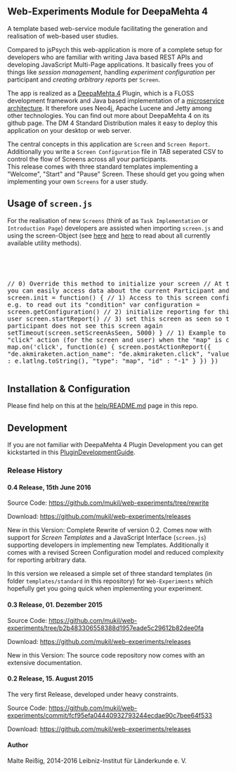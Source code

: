 
## Web-Experiments Module for DeepaMehta 4

A template based web-service module facilitating the generation and realisation of web-based user studies.

Compared to jsPsych this web-application is more of a complete setup for developers who are familiar with writing Java based REST APIs and developing JavaScript Multi-Page applications. It basically frees you of things like _session management_, handling _experiment configuration_ per participant and _creating arbitrary reports_ per `Screen`.

The app is realized as a [DeepaMehta 4](http://www.github.com/jri/deepamehta) Plugin, which is a FLOSS development framework and Java based implementation of a [microservice architecture](http://martinfowler.com/articles/microservices.html). It therefore uses Neo4j, Apache Lucene and Jetty among other technologies. You can find out more about DeepaMehta 4 on its github page. The DM 4 Standard Distribution males it easy to deploy this application on your desktop or web server.

The central concepts in this application are `Screen` and `Screen Report`.<br/>
Additionally you write a `Screen Configuration` file in TAB seperated CSV to control the flow of Screens across all your participants.<br/>
This release comes with three standard templates implementing a "Welcome", "Start" and "Pause" Screen. These should get you going when implementing your own `Screens` for a user study.

## Usage of `screen.js`

For the realisation of new `Screens` (think of as `Task Implementation` or `Introduction Page`) developers are assisted when importing `screen.js` and using the screen-Object (see [here](help/README.md) and [here](src/main/resources/web/script/screen.js) to read about all currently available utility methods).

<pre>
<!-- Import the Screen-Interface into your HTML Template -->
<script src="/de.akmiraketen.web-experiments/script/screen.js"></script>
// 0) Override this method to initialize your screen
// At this point you can easily access data about the current Participant and Screen
screen.init = function() {
    // 1) Access to this screen configuration, e.g. to read out its "condition"
    var configuration = screen.getConfiguration()
    // 2) initialize reporting for this screen and user
    screen.startReport()
    // 3) set this screen as seen so the participant does not see this screen again
    setTimeout(screen.setScreenAsSeen, 5000)
}
// 1) Example to report a "click" action (for the screen and user) when the "map" is clicked
map.on('click', function(e) {
    screen.postActionReport({
        "de.akmiraketen.action_name": "de.akmiraketen.click",
        "value": {
            "name" : e.latlng.toString(),
            "type": "map",
            "id" : "-1"
        }
    })
})
</pre>

## Installation & Configuration

Please find help on this at the [help/README.md](https://github.com/mukil/web-experiments/tree/master/help) page in this repo.

## Development

If you are not familiar with DeepaMehta 4 Plugin Development you can get kickstarted in this [PluginDevelopmentGuide](https://trac.deepamehta.de/wiki/PluginDevelopmentGuide).

### Release History

#### 0.4 Release, 15th June 2016

Source Code:
https://github.com/mukil/web-experiments/tree/rewrite

Download:
https://github.com/mukil/web-experiments/releases

New in this Version:
Complete Rewrite of version 0.2. Comes now with support for _Screen Templates_ and a JavaScript Interface (`screen.js`) supporting developers in implementing new Templates. Additionally it comes with a revised Screen Configuration model and reduced complexity for reporting arbitrary data.

In this version we released a simple set of three standard templates (in folder `templates/standard` in this repository) for `Web-Experiments` which hopefully get you going quick when implementing your experiment.

#### 0.3 Release, 01. Dezember 2015

Source Code:
https://github.com/mukil/web-experiments/tree/b2b483306558388d1957eade5c29612b82dee0fa

Download:
https://github.com/mukil/web-experiments/releases

New in this Version:
The source code repository now comes with an extensive documentation.

#### 0.2 Release, 15. August 2015

The very first Release, developed under heavy constraints.

Source Code:
https://github.com/mukil/web-experiments/commit/fcf95efa04440932793244ecdae90c7bee64f533

Download:
https://github.com/mukil/web-experiments/releases


#### Author

Malte Reißig, 2014-2016
Leibniz-Institut für L&auml;nderkunde e. V.

